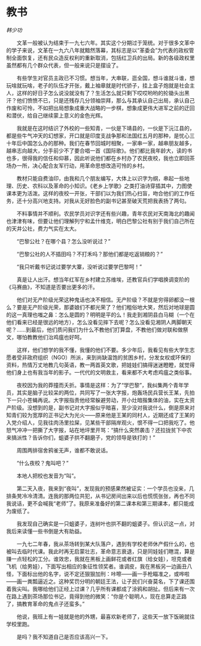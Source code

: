 # 教书

*韩少功*

　　文革一般被认为结束于一九七六年。其实这个分期过于笼统。对于很多文革中的学子来说，文革在一九六八年就黯然落幕，其标志是以“革委会”为代表的政权管制全面恢复，还有民众造反权利的重新取消，包括红卫兵的出局。新的各级政权里虽然都有几个群众代表，但一般来说只是摆设了。

　　有些学生对官员主政已不习惯。想当年，大串联，逛全国，想斗谁就斗谁，想玩啥就玩啥，老子的队伍才开张，戴上袖章就是时代骄子，挂上盒子炮就是社会主人，这样的好日子怎么说没就没有了？生活怎么就只剩下哎哎哟哟的抡锄头出黑汗？他们愤愤不已，只是还残存几分领袖崇拜，那么与其承认自己出局，承认自己作废和可怜，不如把出局想象成重大战略的一步棋，想象成更伟大进军之前的迂回和潜伏，给自己继续蒙上意义的金色光辉。

　　我就是在这时结识了外校的一些知青，一伙是下靖县的，一伙是下沅江县的，都是些牛气冲天的幻想家，开口就是印度支战争那和法国红五月的那种，是忧心三十年后中国怎么办的那种。我们在春节回城时相聚，一家串一家，越串朋友越多，越串志向越大，分手前少不了要合唱一首《国际歌》。他们都比我年龄大，读的书也多，很得我的信任和仰慕，因此听说他们都在乡村办了农民夜校，我也立即回茶场办一所，决心配合友军行动，用革命思想改造可怜的乡村。

　　教材只能自费油印，由我和几个朋友编写，大体上以识字为纲，串起一些地理、历史、农科以及革命的小知识。《老乡上学歌》之类打油诗穿插其中，力图使课本更为活泼。这样的夜校一开张，干部们以为我们热心扫盲，吻合他们的工作任务，还十分高兴地支持。对我从无好脸色的副书记甚至破天荒把我表扬了两句。

　　不料事情并不顺利。农民学员对识字还有些兴趣，青年农民对天南海北的趣闻也津津有味，但要让他们理解列宁和孟什维克，明白巴黎公社有别于我们自己所在的天井公社，费力气实在太大。

　　“巴黎公社？在哪个县？怎么没听说过？”

　　“巴黎公社的人不插田吗？不打禾吗？那他们都是吃返销粮的？”

　　“我只听戴书记说过要学大寨，没听说过要学巴黎呵！”

　　真是让人出汗。想当年红军在乡村建立苏维埃，还教官兵们学唱换调变阶的《马赛曲》，不知道是否要出更多的汗。

　　他们对无产阶级光荣这种鬼话也决不相信。无产阶级？不就是穷得卵都没一根么？要是无产阶级光荣，那婆娘们不都光荣了？他们粗俗地大笑，然后对地球是圆的这一真理也嗤之鼻：怎么是圆的？明明是平的么！我走到湘阴县白马糊（一个在他们看来已经是很远的地方），怎么没看见摔下去呢？怎么没看见湘阴人两脚朝天呢？……到最后，他们质问我们为什么不教他们打算盘，不教他们做对联和做祭文，哪怕教教他们治鸡瘟也好呵。

　　这样，他们想学的我不懂，我懂的他们不要。多少年后，我看见有些大学生志愿者受非政府组织（NGO）所派，来到尚缺温饱的贫困乡村，分发女权或环保的资料，热情万丈地教几句英语，教一两首英文歌，把娃娃们搞得迷迷瞪瞪，就觉得他们身上也有我当年的影子。一代代的文明救主，看来都不大考虑鸡瘟之类俗事。

　　夜校因为我的莽撞而夭折。事情是这样：为了“学巴黎”，我纠集两个青年学员，其实是脑子比较呆的两位，共同写了一张大字报，炮轰场民兵营长王某，先拍下一只小苍蝇再说。大字报指责他经常躲避劳动，开小灶暗揩集体的油，实在太资产阶级。没想到的是，副书记对大字报似乎暗喜，至少没对我说什么，倒是原来对知青们较为宽厚的正书记大为光火——原来他是王某的同村人，近期还成了王某的入党介绍人，见我往肉汤里拉屎，见某些干部隔岸观火，恨不得一口把我吃了。他怒气冲冲一把撕了大字报，站在地坪里开骂：“搞什么突然袭击？还拉拢贫下中农来搞派性？告诉你们，蛆婆子拱不翻磨子，党的领导是铁打的！”

　　周围两排宿舍鸦雀无声，谁都不敢说话。

　　“什么夜校？鬼叫吧？”

　　本地人把校也发音为“叫”。

　　第二天入夜，我来到“夜叫”，发现我的预感果然被证实：一个学员也没来，几排条凳冷冷清清。连我的那两位共犯，从书记房间出来以后也慌慌张张，再也不同我说话，更不会喊我“老师”了。我原来准备好的第二课本和第三期课本，都只能成为废纸了。

　　我发现自己确实是一只蛆婆子，连树叶也拱不翻的蛆婆子。但认识这一点，对我后来读懂一些书倒是大有助益。

　　一九七二年春，我从茶场转到某大队落户，遇到有学校老师休产假什么的，也被叫去临时代课。我此时再无启蒙壮志，革命意志衰退，只是同娃娃们瞎混，算是赚一点轻松的工分。谁效忠，我就在黑板上画鲜花或者红旗（给女娃），坦克或者飞机（给男娃），下面写出相应的象征性领奖者。谁调皮，我在黑板另一边画丑八怪，下面标出他的名字，说不定还狠狠加刑：咔嚓——画一手枪瞄准之，或哗啦——画一粪瓢逼近之。这种奖罚分明的朝廷王法，让子民们兴奋莫名，下了课还围着我尖叫。我哪给他们正经上过课？几乎所有课都成了涂鸦和胡扯。但后来有一次在路上遇到茶场那位书记，竟得到他的微笑：“你是个聪明人，现在总算走正路了，搞教育革命的鬼点子还蛮多。”

　　他说，我班上有一娃就是他的外甥，最喜欢新老师了，这些天一放下饭碗就往学校里跑。

　　是吗？我不知道自己是否应该高兴一下。
